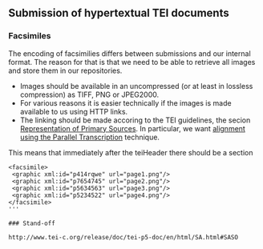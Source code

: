 
## Submission of hypertextual TEI documents

### Facsimiles

The encoding of facsimilies differs between submissions and our internal format. The reason for that is that we need to be able to retrieve all images and store them in our repositories. 

* Images should be available in an uncompressed (or at least in lossless compression) as TIFF, PNG or JPEG2000.
* For various reasons it is easier technically if the images is made available to us using HTTP links.
* The linking should be made accoring to the TEI guidelines, the secion [Representation of Primary Sources](http://www.tei-c.org/release/doc/tei-p5-doc/en/html/PH.html). In particular, we want [alignment using the Parallel Transcription](http://www.tei-c.org/release/doc/tei-p5-doc/en/html/PH.html#PH-bov) technique. 

This means that immediately after the teiHeader there should be a section

```
<facsimile>
 <graphic xml:id="p414rqwe" url="page1.png"/>
 <graphic xml:id="p7654745" url="page2.png"/>
 <graphic xml:id="p5634563" url="page3.png"/>
 <graphic xml:id="p5234522" url="page4.png"/>
</facsimile>
'''

### Stand-off

http://www.tei-c.org/release/doc/tei-p5-doc/en/html/SA.html#SASO
